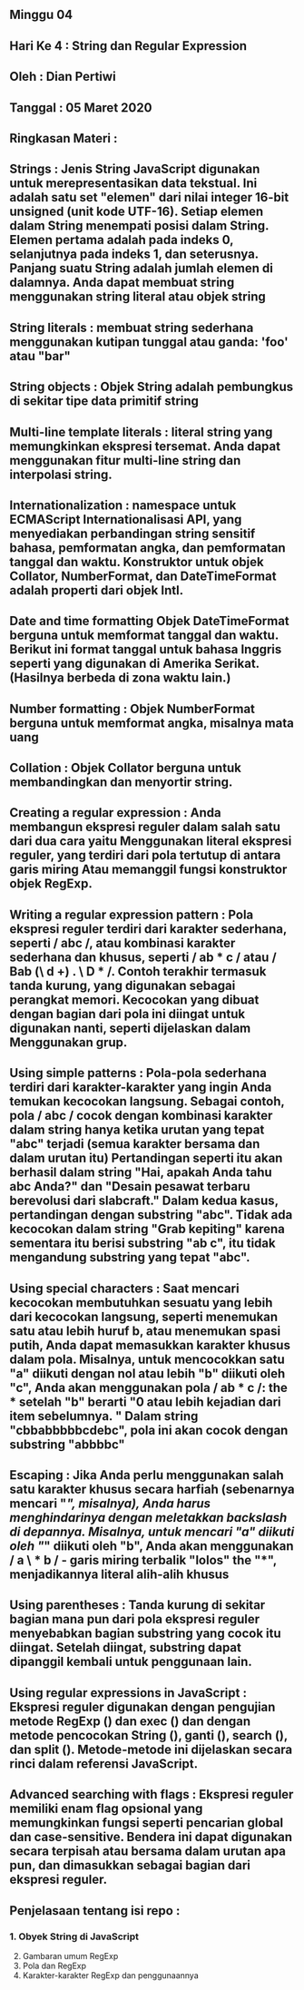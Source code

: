 ## Minggu 04

## Hari Ke 4  : String dan Regular Expression

## Oleh       : Dian Pertiwi

## Tanggal    : 05 Maret 2020

## Ringkasan Materi : 
## Strings : Jenis String JavaScript digunakan untuk merepresentasikan data tekstual. Ini adalah satu set "elemen" dari nilai integer 16-bit unsigned (unit kode UTF-16). Setiap elemen dalam String menempati posisi dalam String. Elemen pertama adalah pada indeks 0, selanjutnya pada indeks 1, dan seterusnya. Panjang suatu String adalah jumlah elemen di dalamnya. Anda dapat membuat string menggunakan string literal atau objek string

## String literals : membuat string sederhana menggunakan kutipan tunggal atau ganda: 'foo' atau "bar"

## String objects : Objek String adalah pembungkus di sekitar tipe data primitif string

## Multi-line template literals : literal string yang memungkinkan ekspresi tersemat. Anda dapat menggunakan fitur multi-line string dan interpolasi string.

## Internationalization : namespace untuk ECMAScript Internationalisasi API, yang menyediakan perbandingan string sensitif bahasa, pemformatan angka, dan pemformatan tanggal dan waktu. Konstruktor untuk objek Collator, NumberFormat, dan DateTimeFormat adalah properti dari objek Intl.

## Date and time formatting Objek DateTimeFormat berguna untuk memformat tanggal dan waktu. Berikut ini format tanggal untuk bahasa Inggris seperti yang digunakan di Amerika Serikat. (Hasilnya berbeda di zona waktu lain.)

## Number formatting : Objek NumberFormat berguna untuk memformat angka, misalnya mata uang

## Collation : Objek Collator berguna untuk membandingkan dan menyortir string.

## Creating a regular expression : Anda membangun ekspresi reguler dalam salah satu dari dua cara yaitu Menggunakan literal ekspresi reguler, yang terdiri dari pola tertutup di antara garis miring Atau memanggil fungsi konstruktor objek RegExp.

## Writing a regular expression pattern : Pola ekspresi reguler terdiri dari karakter sederhana, seperti / abc /, atau kombinasi karakter sederhana dan khusus, seperti / ab * c / atau / Bab (\ d +) \. \ D * /. Contoh terakhir termasuk tanda kurung, yang digunakan sebagai perangkat memori. Kecocokan yang dibuat dengan bagian dari pola ini diingat untuk digunakan nanti, seperti dijelaskan dalam Menggunakan grup.

## Using simple patterns : Pola-pola sederhana terdiri dari karakter-karakter yang ingin Anda temukan kecocokan langsung. Sebagai contoh, pola / abc / cocok dengan kombinasi karakter dalam string hanya ketika urutan yang tepat "abc" terjadi (semua karakter bersama dan dalam urutan itu) Pertandingan seperti itu akan berhasil dalam string "Hai, apakah Anda tahu abc Anda?" dan "Desain pesawat terbaru berevolusi dari slabcraft." Dalam kedua kasus, pertandingan dengan substring "abc". Tidak ada kecocokan dalam string "Grab kepiting" karena sementara itu berisi substring "ab c", itu tidak mengandung substring yang tepat "abc".

## Using special characters : Saat mencari kecocokan membutuhkan sesuatu yang lebih dari kecocokan langsung, seperti menemukan satu atau lebih huruf b, atau menemukan spasi putih, Anda dapat memasukkan karakter khusus dalam pola. Misalnya, untuk mencocokkan satu "a" diikuti dengan nol atau lebih "b" diikuti oleh "c", Anda akan menggunakan pola / ab * c /: the * setelah "b" berarti "0 atau lebih kejadian dari item sebelumnya. " Dalam string "cbbabbbbbcdebc", pola ini akan cocok dengan substring "abbbbc"

## Escaping : Jika Anda perlu menggunakan salah satu karakter khusus secara harfiah (sebenarnya mencari "*", misalnya), Anda harus menghindarinya dengan meletakkan backslash di depannya. Misalnya, untuk mencari "a" diikuti oleh "*" diikuti oleh "b", Anda akan menggunakan / a \ * b / - garis miring terbalik "lolos" the "*", menjadikannya literal alih-alih khusus

## Using parentheses : Tanda kurung di sekitar bagian mana pun dari pola ekspresi reguler menyebabkan bagian substring yang cocok itu diingat. Setelah diingat, substring dapat dipanggil kembali untuk penggunaan lain.

## Using regular expressions in JavaScript : Ekspresi reguler digunakan dengan pengujian metode RegExp () dan exec () dan dengan metode pencocokan String (), ganti (), search (), dan split (). Metode-metode ini dijelaskan secara rinci dalam referensi JavaScript.

## Advanced searching with flags : Ekspresi reguler memiliki enam flag opsional yang memungkinkan fungsi seperti pencarian global dan case-sensitive. Bendera ini dapat digunakan secara terpisah atau bersama dalam urutan apa pun, dan dimasukkan sebagai bagian dari ekspresi reguler.

## Penjelasaan tentang isi repo : 
### 1.	Obyek String di JavaScript
2.	Gambaran umum RegExp
3.	Pola dan RegExp
4.	Karakter-karakter RegExp dan penggunaannya
 




